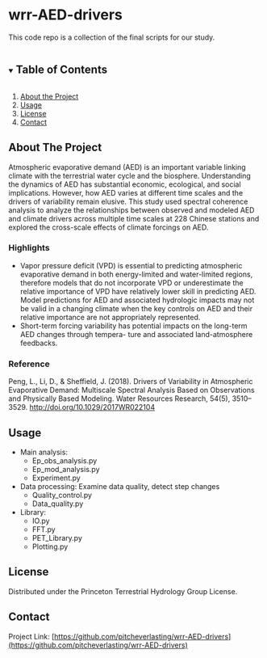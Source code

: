 # wrr-AED-drivers

This code repo is a collection of the final scripts for our study.

<!-- TABLE OF CONTENTS -->
<details open="open">
  <summary><h2 style="display: inline-block">Table of Contents</h2></summary>
  <ol>
    <li><a href="#about the project">About the Project</a></li>
    <li><a href="#usage">Usage</a></li>
    <li><a href="#license">License</a></li>
    <li><a href="#contact">Contact</a></li>
  </ol>
</details>

<!-- ABOUT THE PROJECT -->
## About The Project

Atmospheric evaporative demand (AED) is an important variable linking climate with the terrestrial water cycle and the biosphere. Understanding the dynamics of AED has substantial economic, ecological, and social implications. However, how AED varies at different time scales and the drivers of variability remain elusive. This study used spectral coherence analysis to analyze the relationships between observed and modeled AED and climate drivers across multiple time scales at 228 Chinese stations and explored the cross-scale effects of climate forcings on AED. 

### Highlights 

- Vapor pressure deficit (VPD) is essential to predicting atmospheric evaporative demand in both energy-limited and water-limited regions, therefore models that do not incorporate VPD or underestimate the relative importance of VPD have relatively lower skill in predicting AED. Model predictions for AED and associated hydrologic impacts may not be valid in a changing climate when the key controls on AED and their relative importance are not appropriately represented.
- Short-term forcing variability has potential impacts on the long-term AED changes through tempera- ture and associated land-atmosphere feedbacks.

### Reference
Peng, L., Li, D., &amp; Sheffield, J. (2018). Drivers of Variability in Atmospheric Evaporative Demand: Multiscale Spectral Analysis Based on Observations and Physically Based Modeling. Water Resources Research, 54(5), 3510–3529. http://doi.org/10.1029/2017WR022104


<!-- USAGE EXAMPLES -->
## Usage
* Main analysis: 
  * Ep_obs_analysis.py
  * Ep_mod_analysis.py
  * Experiment.py
* Data processing: Examine data quality, detect step changes
  * Quality_control.py
  * Data_quality.py
* Library:
  * IO.py
  * FFT.py
  * PET_Library.py
  * Plotting.py


<!-- LICENSE -->
## License
Distributed under the Princeton Terrestrial Hydrology Group License. 


<!-- CONTACT -->
## Contact
Project Link: [https://github.com/pitcheverlasting/wrr-AED-drivers](https://github.com/pitcheverlasting/wrr-AED-drivers)

